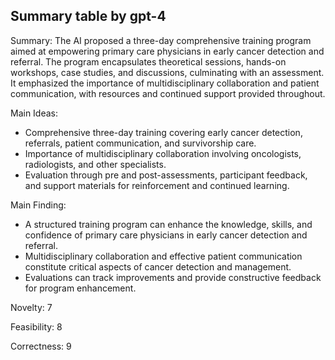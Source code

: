 ## Summary table by gpt-4
Summary: 
The AI proposed a three-day comprehensive training program aimed at empowering primary care physicians in early cancer detection and referral. The program encapsulates theoretical sessions, hands-on workshops, case studies, and discussions, culminating with an assessment. It emphasized the importance of multidisciplinary collaboration and patient communication, with resources and continued support provided throughout.

Main Ideas: 
- Comprehensive three-day training covering early cancer detection, referrals, patient communication, and survivorship care.
- Importance of multidisciplinary collaboration involving oncologists, radiologists, and other specialists.
- Evaluation through pre and post-assessments, participant feedback, and support materials for reinforcement and continued learning.

Main Finding: 
- A structured training program can enhance the knowledge, skills, and confidence of primary care physicians in early cancer detection and referral.
- Multidisciplinary collaboration and effective patient communication constitute critical aspects of cancer detection and management.
- Evaluations can track improvements and provide constructive feedback for program enhancement.

Novelty: 
7

Feasibility: 
8

Correctness: 
9